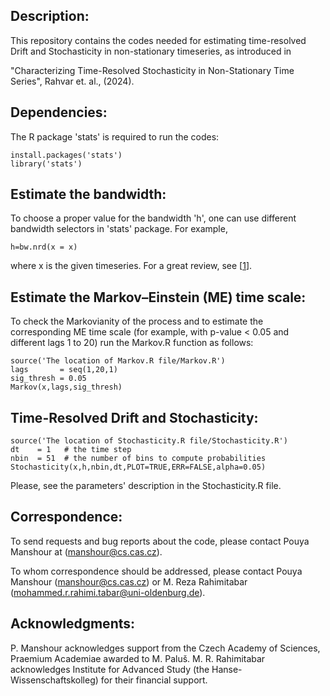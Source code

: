 ## Description:


This repository contains the codes needed for estimating time-resolved Drift and Stochasticity in non-stationary timeseries, as introduced in 

"Characterizing Time-Resolved Stochasticity in Non-Stationary Time Series", Rahvar et. al., (2024).

## Dependencies:

The R package 'stats' is required to run the codes:

    install.packages('stats')
    library('stats')


## Estimate the bandwidth: 
To choose a proper value for the bandwidth 'h', one can use different bandwidth selectors in 'stats' package.
For example,
    
    h=bw.nrd(x = x)

where x is the given timeseries. For a great review, see [[1]].


## Estimate the Markov–Einstein (ME) time scale: 
To check the Markovianity of the process and to estimate the corresponding ME time scale (for example, with p-value < 0.05 and different lags 1 to 20) run the Markov.R function as follows:

    source('The location of Markov.R file/Markov.R')
    lags       = seq(1,20,1)
    sig_thresh = 0.05
    Markov(x,lags,sig_thresh)




## Time-Resolved Drift and Stochasticity: 

    source('The location of Stochasticity.R file/Stochasticity.R')
    dt    = 1   # the time step
    nbin  = 51  # the number of bins to compute probabilities
    Stochasticity(x,h,nbin,dt,PLOT=TRUE,ERR=FALSE,alpha=0.05)

Please, see the parameters' description in the Stochasticity.R file.

## Correspondence:
To send requests and bug reports about the code, please contact 
    Pouya Manshour at (manshour@cs.cas.cz).

To whom correspondence should be addressed, please contact 
    Pouya Manshour (manshour@cs.cas.cz) 
    or 
    M. Reza Rahimitabar (mohammed.r.rahimi.tabar@uni-oldenburg.de).


## Acknowledgments:
P. Manshour acknowledges support from the Czech Academy of Sciences, Praemium Academiae awarded to M. Paluš. M. R. Rahimitabar acknowledges Institute for Advanced Study (the Hanse-Wissenschaftskolleg) for their financial support.


[1]: https://bookdown.org/egarpor/NP-UC3M/kde-i-bwd.html

